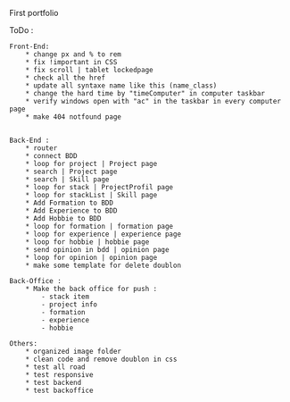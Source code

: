 First portfolio

ToDo :


    Front-End:
        * change px and % to rem 
        * fix !important in CSS
        * fix scroll | tablet lockedpage
        * check all the href
        * update all syntaxe name like this (name_class)
        * change the hard time by "timeComputer" in computer taskbar
        * verify windows open with "ac" in the taskbar in every computer page
        * make 404 notfound page
        
    
    Back-End :
        * router
        * connect BDD
        * loop for project | Project page
        * search | Project page 
        * search | Skill page 
        * loop for stack | ProjectProfil page
        * loop for stackList | Skill page
        * Add Formation to BDD  
        * Add Experience to BDD  
        * Add Hobbie to BDD  
        * loop for formation | formation page
        * loop for experience | experience page
        * loop for hobbie | hobbie page
        * send opinion in bdd | opinion page
        * loop for opinion | opinion page
        * make some template for delete doublon

    Back-Office : 
        * Make the back office for push :
            - stack item
            - project info 
            - formation 
            - experience
            - hobbie
        
    Others: 
        * organized image folder
        * clean code and remove doublon in css
        * test all road
        * test responsive
        * test backend
        * test backoffice
